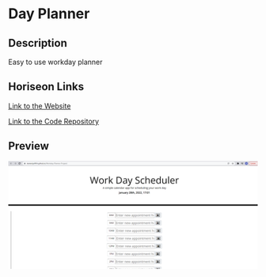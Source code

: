 # Day Planner    

## Description

Easy to use workday planner 

## Horiseon Links

[Link to the Website](https://dexterlgriffith.github.io/Workday-Planner-Project/)

[Link to the Code Repository](https://github.com/DexterLGriffith/Workday-Planner-Project)

## Preview
![PWgeneratorImage](../assets/images/projectImages/workdayPlannerImage.png) 